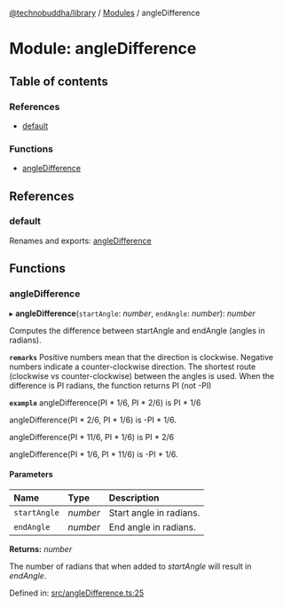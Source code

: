[@technobuddha/library](../../README.md) / [Modules](../Modules.md) / angleDifference

# Module: angleDifference

## Table of contents

### References

- [default](angledifference.md#default)

### Functions

- [angleDifference](angledifference.md#angledifference)

## References

### default

Renames and exports: [angleDifference](angledifference.md#angledifference)

## Functions

### angleDifference

▸ **angleDifference**(`startAngle`: *number*, `endAngle`: *number*): *number*

Computes the difference between startAngle and endAngle (angles in radians).

**`remarks`**
Positive numbers mean that the
direction is clockwise. Negative numbers indicate a counter-clockwise direction.
The shortest route (clockwise vs counter-clockwise) between the angles is used.
When the difference is PI radians, the function returns PI (not -PI)

**`example`**
angleDifference(PI * 1/6,  PI * 2/6) is PI * 1/6

angleDifference(PI * 2/6, PI * 1/6)  is -PI * 1/6.

angleDifference(PI * 11/6, PI * 1/6) is PI * 2/6

angleDifference(PI * 1/6, PI * 11/6) is -PI * 1/6.

#### Parameters

| Name | Type | Description |
| :------ | :------ | :------ |
| `startAngle` | *number* | Start angle in radians. |
| `endAngle` | *number* | End angle in radians. |

**Returns:** *number*

The number of radians that when added to *startAngle* will result in *endAngle*.

Defined in: [src/angleDifference.ts:25](https://github.com/technobuddha/hill.software/blob/65b5e5d/packages/library/src/angleDifference.ts#L25)
